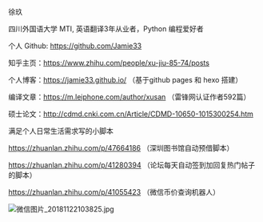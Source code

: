 徐玖 

四川外国语大学 MTI, 英语翻译3年从业者，Python 编程爱好者



个人 Github: https://github.com/Jamie33   

知乎主页：https://www.zhihu.com/people/xu-jiu-85-74/posts 

个人博客：https://jamie33.github.io/  （基于github pages 和 hexo 搭建） 

编译文章：https://m.leiphone.com/author/xusan  （雷锋网认证作者592篇）

硕士论文：http://cdmd.cnki.com.cn/Article/CDMD-10650-1015300254.htm




满足个人日常生活需求写的小脚本

https://zhuanlan.zhihu.com/p/47664186  （深圳图书馆自动预借脚本）

https://zhuanlan.zhihu.com/p/41280394  （论坛每天自动签到加回复热门帖子的脚本）

https://zhuanlan.zhihu.com/p/41055423  （微信币价查询机器人）



![微信图片_20181122103825.jpg](https://i.loli.net/2018/11/22/5bf61b52eb3c5.jpg)
